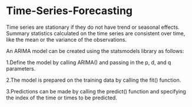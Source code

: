 # Time-Series-Forecasting
Time series are stationary if they do not have trend or seasonal effects. Summary statistics calculated on the time series are consistent over time, like the mean or the variance of the observations.

An ARIMA model can be created using the statsmodels library as follows:

1.Define the model by calling ARIMA() and passing in the p, d, and q parameters.

2.The model is prepared on the training data by calling the fit() function.

3.Predictions can be made by calling the predict() function and specifying the index of the time or times to be predicted.
